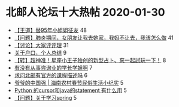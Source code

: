 # 北邮人论坛十大热帖 2020-01-30

- [【王道】替95年小姐姐征友](https://bbs.byr.cn/article/Friends/1951247) 48
- [【问题】肺炎期间，女朋友让我去她家，我妈不让去，我该怎么做](https://bbs.byr.cn/article/Talking/6181098) 41
- [【讨论】大家评评理](https://bbs.byr.cn/article/Feeling/3137677) 31
- [关于户口，个人总结](https://bbs.byr.cn/article/Job/2076021) 9
- [【转】超神准！星座小王子独创的新型占卜、來一起試玩一下！](https://bbs.byr.cn/article/Constellations/326533) 8
- [有没有从事咨询业的学长学姐啊](https://bbs.byr.cn/article/WorkLife/1131567) 7
- [求问北邮有官方的课程描述吗](https://bbs.byr.cn/article/GoAbroad/368724) 6
- [爷爷的中国强 | 海南农村春节民俗生活小纪实](https://bbs.byr.cn/article/Travel/143938) 5
- [Python 的cursor和java的statement 有什么用](https://bbs.byr.cn/article/Database/11404) 5
- [【问题】关于学习spring](https://bbs.byr.cn/article/Java/61620) 5


